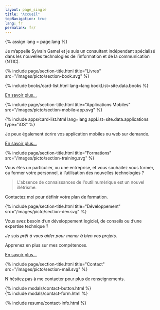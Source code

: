 ```yaml
---
layout: page_single
title: "Accueil"
topNavigation: true
lang: fr
permalink: fr/
---
```


{% assign lang = page.lang %}


Je m’appelle Sylvain Gamel et je suis un consultant indépendant spécialisé 
dans les nouvelles technologies de l’information et de la communication (NTIC).



{% include page/section-title.html 
    title="Livres"
    src="/images/picto/section-book.svg" %}

{% include books/card-list.html lang=lang bookList=site.data.books %}

[En savoir plus...](/fr/books)



{% include page/section-title.html 
    title="Applications Mobiles"
    src="/images/picto/section-mobile-app.svg" %}

{% include apps/card-list.html lang=lang appList=site.data.applications type="iOS" %}

Je peux également écrire vos application mobiles ou web sur demande.

[En savoir plus...](/fr/applications)



{% include page/section-title.html 
    title="Formations"
    src="/images/picto/section-training.svg" %}

Vous êtes un particulier, ou une entreprise, et vous souhaitez vous former, 
ou former votre personnel, à l’utilisation des nouvelles technologies ?

> L'absence de connaissances de l'outil numérique est un nouvel illétrisme.

Contactez moi pour définir votre plan de formation.



{% include page/section-title.html 
    title="Développement"
    src="/images/picto/section-dev.svg" %}


Vous avez besoin d’un développement logiciel, de conseils ou d’une expertise 
technique ? 

*Je suis prêt à vous aider pour mener à bien vos projets.*

Apprenez en plus sur mes compétences.

[En savoir plus...](/fr/a-propos)


{% include page/section-title.html 
    title="Contact"
    src="/images/picto/section-mail.svg" %}


N'hésitez pas à me contacter pour plus de renseignements.

<div class="text-xs-center">
{% include modals/contact-button.html %}
</div>
{% include modals/contact-form.html %}


{% include resume/contact-info.html %}
